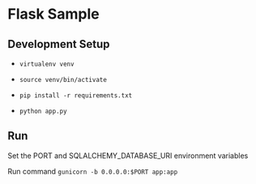 Flask Sample
====================

## Development Setup
* `virtualenv venv`

* `source venv/bin/activate`

* `pip install -r requirements.txt`

* `python app.py`

## Run
Set the PORT and SQLALCHEMY_DATABASE_URI environment variables

Run command ```gunicorn -b 0.0.0.0:$PORT app:app```

